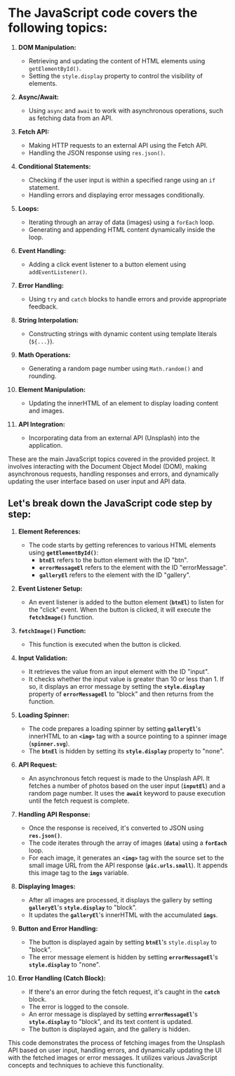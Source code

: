 # The JavaScript code covers the following topics:

1. **DOM Manipulation:**
   - Retrieving and updating the content of HTML elements using `getElementById()`.
   - Setting the `style.display` property to control the visibility of elements.

2. **Async/Await:**
   - Using `async` and `await` to work with asynchronous operations, such as fetching data from an API.

3. **Fetch API:**
   - Making HTTP requests to an external API using the Fetch API.
   - Handling the JSON response using `res.json()`.

4. **Conditional Statements:**
   - Checking if the user input is within a specified range using an `if` statement.
   - Handling errors and displaying error messages conditionally.

5. **Loops:**
   - Iterating through an array of data (images) using a `forEach` loop.
   - Generating and appending HTML content dynamically inside the loop.

6. **Event Handling:**
   - Adding a click event listener to a button element using `addEventListener()`.

7. **Error Handling:**
   - Using `try` and `catch` blocks to handle errors and provide appropriate feedback.

8. **String Interpolation:**
   - Constructing strings with dynamic content using template literals (`${...}`).

9. **Math Operations:**
   - Generating a random page number using `Math.random()` and rounding.

10. **Element Manipulation:**
    - Updating the innerHTML of an element to display loading content and images.

11. **API Integration:**
    - Incorporating data from an external API (Unsplash) into the application.

These are the main JavaScript topics covered in the provided project. It involves interacting with the Document Object Model (DOM), making asynchronous requests, handling responses and errors, and dynamically updating the user interface based on user input and API data.

## Let's break down the JavaScript code step by step:

1. **Element References:**
   - The code starts by getting references to various HTML elements using **`getElementById()`**:
     - **`btnEl`** refers to the button element with the ID "btn".
     - **`errorMessageEl`** refers to the element with the ID "errorMessage".
     - **`galleryEl`** refers to the element with the ID "gallery".

2. **Event Listener Setup:**
   - An event listener is added to the button element (**`btnEl`**) to listen for the "click" event. When the button is clicked, it will execute the **`fetchImage()`** function.

3. **`fetchImage()` Function:**
   - This function is executed when the button is clicked.

4. **Input Validation:**
   - It retrieves the value from an input element with the ID "input".
   - It checks whether the input value is greater than 10 or less than 1. If so, it displays an error message by setting the **`style.display`** property of **`errorMessageEl`** to "block" and then returns from the function.

5. **Loading Spinner:**
   - The code prepares a loading spinner by setting **`galleryEl`**'s innerHTML to an **`<img>`** tag with a source pointing to a spinner image (**`spinner.svg`**).
   - The **`btnEl`** is hidden by setting its **`style.display`** property to "none".

6. **API Request:**
   - An asynchronous fetch request is made to the Unsplash API. It fetches a number of photos based on the user input (**`inputEl`**) and a random page number. It uses the **`await`** keyword to pause execution until the fetch request is complete.

7. **Handling API Response:**
   - Once the response is received, it's converted to JSON using **`res.json()`**.
   - The code iterates through the array of images (**`data`**) using a **`forEach`** loop.
   - For each image, it generates an **`<img>`** tag with the source set to the small image URL from the API response (**`pic.urls.small`**). It appends this image tag to the **`imgs`** variable.

8. **Displaying Images:**
   - After all images are processed, it displays the gallery by setting **`galleryEl`**'s **`style.display`** to "block".
   - It updates the **`galleryEl`**'s innerHTML with the accumulated **`imgs`**.

9. **Button and Error Handling:**
   - The button is displayed again by setting **`btnEl`**'s `style.display` to "block".
   - The error message element is hidden by setting **`errorMessageEl`**'s **`style.display`** to "none".

10. **Error Handling (Catch Block):**
    - If there's an error during the fetch request, it's caught in the **`catch`** block.
    - The error is logged to the console.
    - An error message is displayed by setting **`errorMessageEl`**'s **`style.display`** to "block", and its text content is updated.
    - The button is displayed again, and the gallery is hidden.

This code demonstrates the process of fetching images from the Unsplash API based on user input, handling errors, and dynamically updating the UI with the fetched images or error messages. It utilizes various JavaScript concepts and techniques to achieve this functionality.